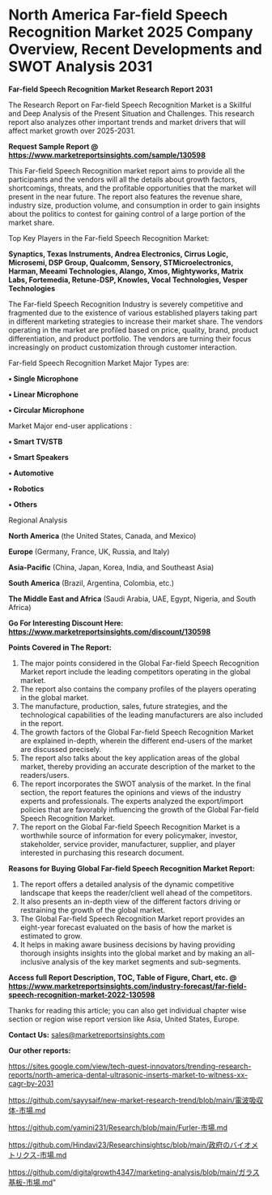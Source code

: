 # North America Far-field Speech Recognition Market 2025 Company Overview, Recent Developments and SWOT Analysis 2031

<strong>Far-field Speech Recognition Market Research Report 2031</strong>

The Research Report on Far-field Speech Recognition Market is a Skillful and Deep Analysis of the Present Situation and Challenges. This research report also analyzes other important trends and market drivers that will affect market growth over 2025-2031.

<strong>Request Sample Report @ <a href=https://www.marketreportsinsights.com/sample/130598>https://www.marketreportsinsights.com/sample/130598</a></strong>

This Far-field Speech Recognition market report aims to provide all the participants and the vendors will all the details about growth factors, shortcomings, threats, and the profitable opportunities that the market will present in the near future. The report also features the revenue share, industry size, production volume, and consumption in order to gain insights about the politics to contest for gaining control of a large portion of the market share.

Top Key Players in the Far-field Speech Recognition Market:

<strong>Synaptics, Texas Instruments, Andrea Electronics, Cirrus Logic, Microsemi, DSP Group, Qualcomm, Sensory, STMicroelectronics, Harman, Meeami Technologies, Alango, Xmos, Mightyworks, Matrix Labs, Fortemedia, Retune-DSP, Knowles, Vocal Technologies, Vesper Technologies</strong>

The Far-field Speech Recognition Industry is severely competitive and fragmented due to the existence of various established players taking part in different marketing strategies to increase their market share. The vendors operating in the market are profiled based on price, quality, brand, product differentiation, and product portfolio. The vendors are turning their focus increasingly on product customization through customer interaction.

Far-field Speech Recognition Market Major Types are:

<strong>• Single Microphone

• Linear Microphone

• Circular Microphone</strong>

Market Major end-user applications :

<strong>• Smart TV/STB

• Smart Speakers

• Automotive

• Robotics

• Others</strong>

Regional Analysis

</u><strong><b>North America</b></strong> (the United States, Canada, and Mexico)

<strong><b>Europe </b></strong>(Germany, France, UK, Russia, and Italy)

<strong><b>Asia-Pacific</b></strong> (China, Japan, Korea, India, and Southeast Asia)

<strong><b>South America</b></strong> (Brazil, Argentina, Colombia, etc.)

<strong><b>The Middle East and Africa</b></strong> (Saudi Arabia, UAE, Egypt, Nigeria, and South Africa)

<strong>Go For Interesting Discount Here: <a href=https://www.marketreportsinsights.com/discount/130598>https://www.marketreportsinsights.com/discount/130598</a></strong>

<strong>Points Covered in The Report:</strong>
<ol>
  <li>The major points considered in the Global Far-field Speech Recognition Market report include the leading competitors operating in the global market.</li>
  <li>The report also contains the company profiles of the players operating in the global market.</li>
  <li>The manufacture, production, sales, future strategies, and the technological capabilities of the leading manufacturers are also included in the report.</li>
  <li>The growth factors of the Global Far-field Speech Recognition Market are explained in-depth, wherein the different end-users of the market are discussed precisely.</li>
  <li>The report also talks about the key application areas of the global market, thereby providing an accurate description of the market to the readers/users.</li>
  <li>The report incorporates the SWOT analysis of the market. In the final section, the report features the opinions and views of the industry experts and professionals. The experts analyzed the export/import policies that are favorably influencing the growth of the Global Far-field Speech Recognition Market.</li>
  <li>The report on the Global Far-field Speech Recognition Market is a worthwhile source of information for every policymaker, investor, stakeholder, service provider, manufacturer, supplier, and player interested in purchasing this research document.</li>
</ol>
<strong>Reasons for Buying Global Far-field Speech Recognition Market Report:</strong>

<ol>
  <li>The report offers a detailed analysis of the dynamic competitive landscape that keeps the reader/client well ahead of the competitors.</li>
  <li>It also presents an in-depth view of the different factors driving or restraining the growth of the global market.</li>
  <li>The Global Far-field Speech Recognition Market report provides an eight-year forecast evaluated on the basis of how the market is estimated to grow.</li>
  <li>It helps in making aware business decisions by having providing thorough insights insights into the global market and by making an all-inclusive analysis of the key market segments and sub-segments.</li>
</ol>
<strong>Access full Report Description, TOC, Table of Figure, Chart, etc. @ <a href=https://www.marketreportsinsights.com/industry-forecast/far-field-speech-recognition-market-2022-130598>https://www.marketreportsinsights.com/industry-forecast/far-field-speech-recognition-market-2022-130598</a></strong>


Thanks for reading this article; you can also get individual chapter wise section or region wise report version like Asia, United States, Europe.

<strong>Contact Us:</strong>
sales@marketreportsinsights.com

<strong>Our other reports:</strong>

<a href=https://sites.google.com/view/tech-quest-innovators/trending-research-reports/north-america-dental-ultrasonic-inserts-market-to-witness-xx-cagr-by-2031>https://sites.google.com/view/tech-quest-innovators/trending-research-reports/north-america-dental-ultrasonic-inserts-market-to-witness-xx-cagr-by-2031</a>

<a href=https://github.com/sayysaif/new-market-research-trend/blob/main/電波吸収体-市場.md>https://github.com/sayysaif/new-market-research-trend/blob/main/電波吸収体-市場.md</a>

<a href=https://github.com/yamini231/Research/blob/main/Furler-市場.md>https://github.com/yamini231/Research/blob/main/Furler-市場.md</a>

<a href=https://github.com/Hindavi23/Researchinsightsc/blob/main/政府のバイオメトリクス-市場.md>https://github.com/Hindavi23/Researchinsightsc/blob/main/政府のバイオメトリクス-市場.md</a>

<a href=https://github.com/digitalgrowth4347/marketing-analysis/blob/main/ガラス基板-市場.md>https://github.com/digitalgrowth4347/marketing-analysis/blob/main/ガラス基板-市場.md</a>"
